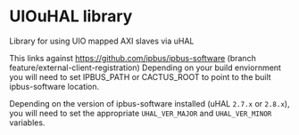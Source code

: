 # UIOuHAL library
Library for using UIO mapped AXI slaves via uHAL

This links against https://github.com/ipbus/ipbus-software (branch feature/external-client-registration)
Depending on your build enviornment you will need to set IPBUS_PATH or CACTUS_ROOT to point to the built ipbus-software location. 

Depending on the version of ipbus-software installed (uHAL `2.7.x` or `2.8.x`), you will need to set the appropriate `UHAL_VER_MAJOR` and `UHAL_VER_MINOR` variables.


